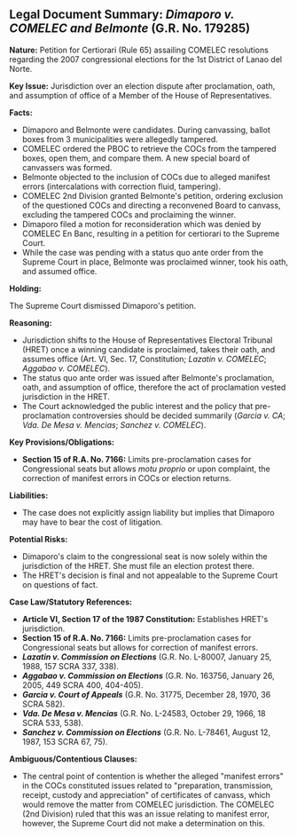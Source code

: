 ## Legal Document Summary: *Dimaporo v. COMELEC and Belmonte* (G.R. No. 179285)

**Nature:** Petition for Certiorari (Rule 65) assailing COMELEC resolutions regarding the 2007 congressional elections for the 1st District of Lanao del Norte.

**Key Issue:** Jurisdiction over an election dispute after proclamation, oath, and assumption of office of a Member of the House of Representatives.

**Facts:**

*   Dimaporo and Belmonte were candidates. During canvassing, ballot boxes from 3 municipalities were allegedly tampered.
*   COMELEC ordered the PBOC to retrieve the COCs from the tampered boxes, open them, and compare them. A new special board of canvassers was formed.
*   Belmonte objected to the inclusion of COCs due to alleged manifest errors (intercalations with correction fluid, tampering).
*   COMELEC 2nd Division granted Belmonte's petition, ordering exclusion of the questioned COCs and directing a reconvened Board to canvass, excluding the tampered COCs and proclaiming the winner.
*   Dimaporo filed a motion for reconsideration which was denied by COMELEC En Banc, resulting in a petition for certiorari to the Supreme Court.
*   While the case was pending with a status quo ante order from the Supreme Court in place, Belmonte was proclaimed winner, took his oath, and assumed office.

**Holding:**

The Supreme Court dismissed Dimaporo's petition.

**Reasoning:**

*   Jurisdiction shifts to the House of Representatives Electoral Tribunal (HRET) once a winning candidate is proclaimed, takes their oath, and assumes office (Art. VI, Sec. 17, Constitution; *Lazatin v. COMELEC*; *Aggabao v. COMELEC*).
*   The status quo ante order was issued after Belmonte's proclamation, oath, and assumption of office, therefore the act of proclamation vested jurisdiction in the HRET.
*   The Court acknowledged the public interest and the policy that pre-proclamation controversies should be decided summarily (*Garcia v. CA*; *Vda. De Mesa v. Mencias*; *Sanchez v. COMELEC*).

**Key Provisions/Obligations:**

*   **Section 15 of R.A. No. 7166:** Limits pre-proclamation cases for Congressional seats but allows *motu proprio* or upon complaint, the correction of manifest errors in COCs or election returns.

**Liabilities:**

*   The case does not explicitly assign liability but implies that Dimaporo may have to bear the cost of litigation.

**Potential Risks:**

*   Dimaporo's claim to the congressional seat is now solely within the jurisdiction of the HRET. She must file an election protest there.
*   The HRET's decision is final and not appealable to the Supreme Court on questions of fact.

**Case Law/Statutory References:**

*   **Article VI, Section 17 of the 1987 Constitution:** Establishes HRET's jurisdiction.
*   **Section 15 of R.A. No. 7166:** Limits pre-proclamation cases for Congressional seats but allows for correction of manifest errors.
*   ***Lazatin v. Commission on Elections*** (G.R. No. L-80007, January 25, 1988, 157 SCRA 337, 338).
*   ***Aggabao v. Commission on Elections*** (G.R. No. 163756, January 26, 2005, 449 SCRA 400, 404-405).
*   ***Garcia v. Court of Appeals*** (G.R. No. 31775, December 28, 1970, 36 SCRA 582).
*   ***Vda. De Mesa v. Mencias*** (G.R. No. L-24583, October 29, 1966, 18 SCRA 533, 538).
*   ***Sanchez v. Commission on Elections*** (G.R. No. L-78461, August 12, 1987, 153 SCRA 67, 75).

**Ambiguous/Contentious Clauses:**

*   The central point of contention is whether the alleged "manifest errors" in the COCs constituted issues related to "preparation, transmission, receipt, custody and appreciation" of certificates of canvass, which would remove the matter from COMELEC jurisdiction. The COMELEC (2nd Division) ruled that this was an issue relating to manifest error, however, the Supreme Court did not make a determination on this.

